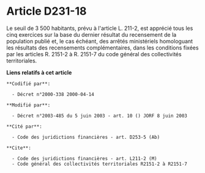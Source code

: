 # Article D231-18

Le seuil de 3 500 habitants, prévu à l'article L. 211-2, est apprécié tous les cinq exercices sur la base du dernier résultat
du recensement de la population publié et, le cas échéant, des arrêtés ministériels homologuant les résultats des
recensements complémentaires, dans les conditions fixées par les articles R. 2151-2 à R. 2151-7 du code général des
collectivités territoriales.

**Liens relatifs à cet article**

	**Codifié par**:

	  - Décret n°2000-338 2000-04-14

	**Modifié par**:

	  - Décret n°2003-485 du 5 juin 2003 - art. 10 () JORF 8 juin 2003

	**Cité par**:

	  - Code des juridictions financières - art. D253-5 (Ab)

	**Cite**:

	  - Code des juridictions financières - art. L211-2 (M)
	  - Code général des collectivités territoriales R2151-2 à R2151-7
